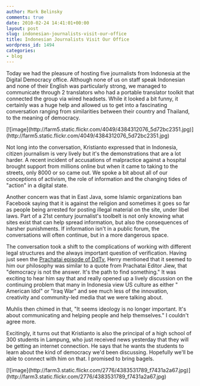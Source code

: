 ```yaml
---
author: Mark Belinsky
comments: true
date: 2010-02-24 14:41:01+00:00
layout: post
slug: indonesian-journalists-visit-our-office
title: Indonesian Journalists Visit Our Office
wordpress_id: 1494
categories:
- blog
---
```


Today we had the pleasure of hosting five journalists from Indonesia at the Digital Democracy office. Although none of us on staff speak Indonesian and none of their English was particularly strong, we managed to communicate through 2 translators who had a portable translator toolkit that connected the group via wired headsets. While it looked a bit funny, it certainly was a huge help and allowed us to get into a fascinating conversation ranging from similarities between their country and Thailand, to the meaning of democracy.

<caption id="" align="alignright" width="245" caption="Indonesian  Journalists at Digital Democracy office">[![image](http://farm5.static.flickr.com/4049/4384312076_5d72bc2351.jpg)](http://farm5.static.flickr.com/4049/4384312076_5d72bc2351.jpg)</caption>

Not long into the conversation, Kristianto expressed that in Indonesia, citizen journalism is very lively but it's the demonstrations that are a lot harder. A recent incident of accusations of malpractice against a hospital brought support from millions online but when it came to taking to the streets, only 8000 or so came out. We spoke a bit about all of our conceptions of activism, the role of information and the changing tides of "action" in a digital state.

Another concern was that in East Java, some Islamic organizations ban Facebook saying that it is against the religion and sometimes it goes so far as people being arrested for posting illegal material on the site, under libel laws. Part of a 21st century journalist's toolbelt is not only knowing what sites exist that can help spread information, but also the consequences of harsher punishments. If information isn't in a public forum, the conversations will often continue, but in a more dangerous space.

The conversation took a shift to the complications of working with different legal structures and the always important question of verification. Having just seen the [Prachatai episode of DdTv](http://digital-democracy.org/2009/11/09/ddtv-episode-7-prachatai/), Herry mentioned that it seemed to him our philosophy was similar to a quote from Prachatai Editor Jiew, that "democracy is not the answer. It's the path to find something." It was exciting to hear him say that and really opened up a lively discussion on the continuing problem that many in Indonesia view US culture as either " American Idol" or "Iraq War" and see much less of the innovation, creativity and community-led media that we were talking about.

Muhlis then chimed in that, "It seems ideology is no longer important. It's about communicating and helping people and help themselves." I couldn't agree more.

Excitingly, it turns out that Kristianto is also the principal of a high school of 300 students in Lampung, who just received news yesterday that they will be getting an internet connection. He says that he wants the students to learn about the kind of democracy we'd been discussing. Hopefully we'll be able to connect with him on that. I promised to bring bagels.

<caption id="" align="aligncenter" width="350" caption="Indonesian Journalists at Digital Democracy office">[![image](http://farm3.static.flickr.com/2776/4383531789_f7431a2a67.jpg)](http://farm3.static.flickr.com/2776/4383531789_f7431a2a67.jpg)</caption>

